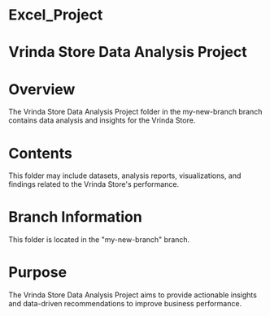 # Excel_Project
# Vrinda Store Data Analysis Project

# Overview
The Vrinda Store Data Analysis Project folder in the my-new-branch branch contains data analysis and insights for the Vrinda Store.

# Contents
This folder may include datasets, analysis reports, visualizations, and findings related to the Vrinda Store's performance.

# Branch Information
This folder is located in the "my-new-branch" branch.

# Purpose
The Vrinda Store Data Analysis Project aims to provide actionable insights and data-driven recommendations to improve business performance.

